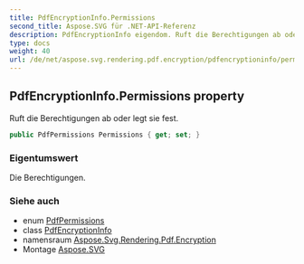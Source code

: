 ```yaml
---
title: PdfEncryptionInfo.Permissions
second_title: Aspose.SVG für .NET-API-Referenz
description: PdfEncryptionInfo eigendom. Ruft die Berechtigungen ab oder legt sie fest.
type: docs
weight: 40
url: /de/net/aspose.svg.rendering.pdf.encryption/pdfencryptioninfo/permissions/
---
```

## PdfEncryptionInfo.Permissions property

Ruft die Berechtigungen ab oder legt sie fest.

```csharp
public PdfPermissions Permissions { get; set; }
```

### Eigentumswert

Die Berechtigungen.

### Siehe auch

* enum [PdfPermissions](../../pdfpermissions/)
* class [PdfEncryptionInfo](../)
* namensraum [Aspose.Svg.Rendering.Pdf.Encryption](../../pdfencryptioninfo/)
* Montage [Aspose.SVG](../../../)



